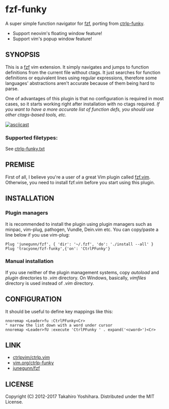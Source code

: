 fzf-funky
============
A super simple function navigator for [fzf](https://github.com/junegunn/fzf), porting from [ctrlp-funky](https://github.com/tacahiroy/ctrlp-funky).

- Support neovim's floating window feature!
- Support vim's popup window feature!

SYNOPSIS
----------
This is a [fzf](https://github.com/junegunn/fzf) vim extension. It simply navigates and jumps to function definitions from the current file without ctags. It just searches for function definitions or equivalent lines using regular expressions, therefore some languages' abstractions aren't accurate because of them being hard to parse.

One of advantages of this plugin is that no configuration is required in most cases, so it starts working right after installation with no ctags required.
*If you want to have a more accurate list of function defs, you should use other ctags-based tools, etc.*

[![asciicast](https://asciinema.org/a/253055.svg)](https://asciinema.org/a/253055)

### Supported filetypes:
See [ctrlp-funky.txt](https://github.com/tacahiroy/ctrlp-funky/blob/master/doc/ctrlp-funky.txt#L22)


PREMISE
----------
First of all, I believe you're a user of a great Vim plugin called [fzf.vim](https://git::@github.com/junegunn/fzf.vim.git).
Otherwise, you need to install fzf.vim before you start using this plugin.


INSTALLATION
----------

### Plugin managers
It is recommended to install the plugin using plugin managers such as minpac, vim-plug, pathogen, Vundle, Dein.vim etc.
You can copy/paste a line below if you use vim-plug:

```vim
Plug 'junegunn/fzf', { 'dir': '~/.fzf', 'do': './install --all' }
Plug 'tracyone/fzf-funky',{'on': 'CtrlPFunky'}
```

### Manual installation
If you use neither of the plugin management systems, copy _autoload_ and _plugin_ directories to _.vim_ directory.
On Windows, basically, _vimfiles_ directory is used instead of _.vim_ directory.


CONFIGURATION
--------------
It should be useful to define key mappings like this:
```vim
nnoremap <Leader>fu :CtrlPFunky<Cr>
" narrow the list down with a word under cursor
nnoremap <Leader>fU :execute 'CtrlPFunky ' . expand('<cword>')<Cr>
```



LINK
-------

* [ctrlpvim/ctrlp.vim](https://github.com/ctrlpvim/ctrlp.vim)
* [vim.org/ctrlp-funky](http://www.vim.org/scripts/script.php?script_id=4592)
* [junegunn/fzf](https://github.com/junegunn/fzf)


LICENSE
-------

Copyright (C) 2012-2017 Takahiro Yoshihara. Distributed under the MIT License.

[1]: http://i.imgur.com/yO4PWAF.png
[2]: http://i.imgur.com/CnKui5H.png
[3]: http://i.imgur.com/B3hBycd.png
